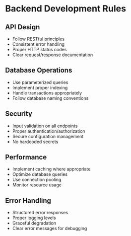 # Backend Development Rules

## API Design
- Follow RESTful principles
- Consistent error handling
- Proper HTTP status codes
- Clear request/response documentation

## Database Operations
- Use parameterized queries
- Implement proper indexing
- Handle transactions appropriately
- Follow database naming conventions

## Security
- Input validation on all endpoints
- Proper authentication/authorization
- Secure configuration management
- No hardcoded secrets

## Performance
- Implement caching where appropriate
- Optimize database queries
- Use connection pooling
- Monitor resource usage

## Error Handling
- Structured error responses
- Proper logging levels
- Graceful degradation
- Clear error messages for debugging
